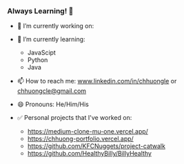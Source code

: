 ### Always Learning! 👋

<!--
**ChhuongLe/ChhuongLe** is a ✨ _special_ ✨ repository because its `README.md` (this file) appears on your GitHub profile.

Here are some ideas to get you started:
-->
- 🔭 I’m currently working on: 

- 🌱 I’m currently learning: 
  - JavaScipt
  - Python
  - Java
- 📫 How to reach me: www.linkedin.com/in/chhuongle or chhuongcle@gmail.com
- 😄 Pronouns: He/Him/His
- :white_check_mark: Personal projects that I've worked on:
  - https://medium-clone-mu-one.vercel.app/
  - https://chhuong-portfolio.vercel.app/
  - https://github.com/KFCNuggets/project-catwalk  
  - https://github.com/HealthyBilly/BillyHealthy
 
